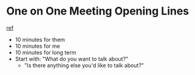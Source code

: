 # One on One Meeting Opening Lines
[ref](https://marcgg.com/blog/2019/11/30/one-on-one-openers/)

- 10 minutes for them
- 10 minutes for me
- 10 minutes for long term
- Start with: "What do you want to talk about?"
  - "Is there anything else you'd like to talk about?"